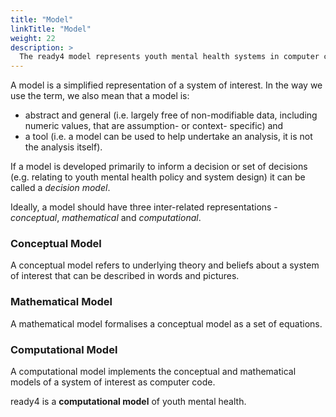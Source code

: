 ```yaml
---
title: "Model"
linkTitle: "Model"
weight: 22
description: >
  The ready4 model represents youth mental health systems in computer code.
---
```


A model is a simplified representation of a system of interest. In the way we use the term, we also mean that a model is:

- abstract and general (i.e. largely free of non-modifiable data, including numeric values, that are assumption- or context- specific) and
- a tool (i.e. a model can be used to help undertake an analysis, it is not the analysis itself).

If a model is developed primarily to inform a decision or set of decisions (e.g. relating to youth mental health policy and system design) it can be called a *decision model*. 

Ideally, a model should have three inter-related representations - *conceptual*, *mathematical* and *computational*. 
 
### Conceptual Model
A conceptual model refers to underlying theory and beliefs about a system of interest that can be described in words and pictures.

### Mathematical Model
A mathematical model formalises a conceptual model as a set of equations.

### Computational Model
A computational model implements the conceptual and mathematical models of a system of interest as computer code. 

ready4 is a **computational model** of youth mental health.


